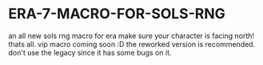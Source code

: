 # ERA-7-MACRO-FOR-SOLS-RNG
an all new sols rng macro for era
make sure your character is facing north! thats all. vip macro coming soon :D
the reworked version is recommended. don't use the legacy since it has some bugs on it.

